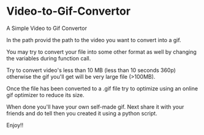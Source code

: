# Video-to-Gif-Convertor
A Simple Video to Gif Convertor

In the path provid the path to the video you want to convert into a gif.

You may try to convert your file into some other format as well by changing the variables during function call.

Try to convert video's less than 10 MB (less than 10 seconds 360p) otherwise the gif you'll get will be very large file (>100MB).

Once the file has been converted to a .gif file try to optimize using an online gif optimizer to reduce its size.

When done you'll have your own self-made gif. Next share it with your friends and do tell then you created it using a python script.

Enjoy!!
